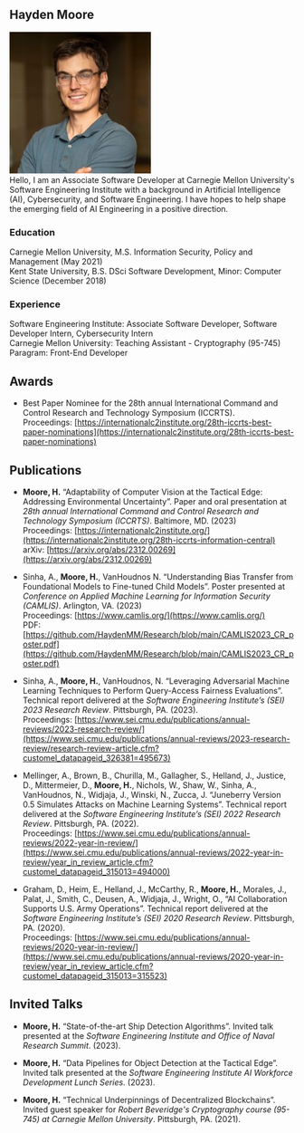 ## Hayden Moore
![Hayden Moore Profile Pic](assets/profile.jpg)<br>
Hello, I am an Associate Software Developer at Carnegie Mellon University's Software Engineering Institute with a background in Artificial Intelligence (AI), Cybersecurity, and Software Engineering. I have hopes to help shape the emerging field of AI Engineering in a positive direction.

### Education
Carnegie Mellon University, M.S. Information Security, Policy and Management (May 2021)<br>
Kent State University, B.S. DSci Software Development, Minor: Computer Science (December 2018)

### Experience
Software Engineering Institute: Associate Software Developer, Software Developer Intern, Cybersecurity Intern<br>
Carnegie Mellon University: Teaching Assistant - Cryptography (95-745)<br>
Paragram: Front-End Developer

## Awards
- Best Paper Nominee for the 28th annual International Command and Control Research and Technology Symposium (ICCRTS).
<br>Proceedings: [https://internationalc2institute.org/28th-iccrts-best-paper-nominations](https://internationalc2institute.org/28th-iccrts-best-paper-nominations)

## Publications

- **Moore, H.** “Adaptability of Computer Vision at the Tactical Edge: Addressing Environmental Uncertainty”. Paper and oral presentation at *28th annual International Command and Control Research and Technology Symposium (ICCRTS)*. Baltimore, MD. (2023)
<br>Proceedings: [https://internationalc2institute.org/](https://internationalc2institute.org/28th-iccrts-information-central)
<br>arXiv: [https://arxiv.org/abs/2312.00269](https://arxiv.org/abs/2312.00269)

- Sinha, A., **Moore, H.**, VanHoudnos N. “Understanding Bias Transfer from Foundational Models to Fine-tuned Child Models”. Poster presented at *Conference on Applied Machine Learning for Information Security (CAMLIS)*. Arlington, VA. (2023)
<br>Proceedings: [https://www.camlis.org/](https://www.camlis.org/)
<br>PDF: [https://github.com/HaydenMM/Research/blob/main/CAMLIS2023_CR_poster.pdf](https://github.com/HaydenMM/Research/blob/main/CAMLIS2023_CR_poster.pdf)

- Sinha, A., **Moore, H.**, VanHoudnos, N. “Leveraging Adversarial Machine Learning Techniques to Perform Query-Access Fairness Evaluations”. Technical report delivered at the *Software Engineering Institute’s (SEI) 2023 Research Review*. Pittsburgh, PA. (2023). 
<br>Proceedings: [https://www.sei.cmu.edu/publications/annual-reviews/2023-research-review/](https://www.sei.cmu.edu/publications/annual-reviews/2023-research-review/research-review-article.cfm?customel_datapageid_326381=495673)

- Mellinger, A., Brown, B., Churilla, M., Gallagher, S., Helland, J., Justice, D., Mittermeier, D., **Moore, H.**, Nichols, W., Shaw, W., Sinha, A., VanHoudnos, N., Widjaja, J., Winski, N., Zucca, J. “Juneberry Version 0.5 Simulates Attacks on Machine Learning Systems”. Technical report delivered at the *Software Engineering Institute’s (SEI) 2022 Research Review*. Pittsburgh, PA. (2022).
<br>Proceedings: [https://www.sei.cmu.edu/publications/annual-reviews/2022-year-in-review/](https://www.sei.cmu.edu/publications/annual-reviews/2022-year-in-review/year_in_review_article.cfm?customel_datapageid_315013=494000)

- Graham, D., Heim, E., Helland, J., McCarthy, R., **Moore, H.**, Morales, J., Palat, J., Smith, C., Deusen, A., Widjaja, J., Wright, O., “AI Collaboration Supports U.S. Army Operations”. Technical report delivered at the *Software Engineering Institute’s (SEI) 2020 Research Review*. Pittsburgh, PA. (2020). 
<br>Proceedings: [https://www.sei.cmu.edu/publications/annual-reviews/2020-year-in-review/](https://www.sei.cmu.edu/publications/annual-reviews/2020-year-in-review/year_in_review_article.cfm?customel_datapageid_315013=315523)

## Invited Talks
- **Moore, H.** “State-of-the-art Ship Detection Algorithms”. Invited talk presented at the *Software Engineering Institute and Office of Naval Research Summit*. (2023).  

- **Moore, H.** “Data Pipelines for Object Detection at the Tactical Edge”. Invited talk presented at the *Software Engineering Institute AI Workforce Development Lunch Series*. (2023).  

- **Moore, H.** “Technical Underpinnings of Decentralized Blockchains”. Invited guest speaker for *Robert Beveridge's Cryptography course (95-745) at Carnegie Mellon University*. Pittsburgh, PA. (2021). 
